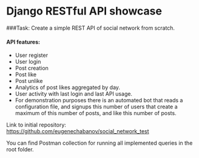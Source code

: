 # Django RESTful API showcase

###Task: Create a simple REST API of social network from scratch.
#### API features:
- User register
- User login
- Post creation
- Post like
- Post unlike
- Analytics of post likes aggregated by day.
- User activity with last login and last API usage.
- For demonstration purposes there is an automated bot that reads a configuration file, and signups this number of users that create a maximum of this number of posts, and like this number of posts.

Link to initial repository:
https://github.com/eugenechabanov/social_network_test

You can find Postman collection for running all implemented queries in the root folder.